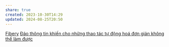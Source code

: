 ```yaml
---
share: true
created: 2023-10-30T14:29
updated: 2024-08-25T20:50
---
```

[Fibery](Fibery.md)
[Đảo thông tin khiến cho những thao tác tự động hoá đơn giản không thể làm được](%C4%90%E1%BA%A3o%20th%C3%B4ng%20tin%20khi%E1%BA%BFn%20cho%20nh%E1%BB%AFng%20thao%20t%C3%A1c%20t%E1%BB%B1%20%C4%91%E1%BB%99ng%20ho%C3%A1%20%C4%91%C6%A1n%20gi%E1%BA%A3n%20kh%C3%B4ng%20th%E1%BB%83%20l%C3%A0m%20%C4%91%C6%B0%E1%BB%A3c.md)
